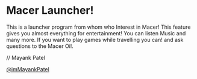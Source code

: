 # Macer Launcher!
This is a launcher program from whom who Interest in Macer! This feature gives you almost everything for entertainment! You can listen Music and many more. If you want to play games while travelling you can! and ask questions to the Macer Oi!.

// Mayank Patel

<a href="https://www.twitter.com/imMayankPatel">@imMayankPatel</a>


